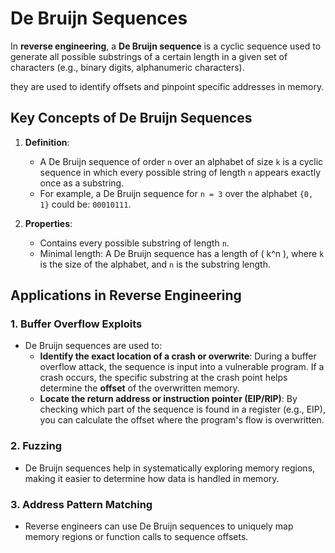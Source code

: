 # De Bruijn Sequences

In **reverse engineering**, a **De Bruijn sequence** is a cyclic sequence used to generate all possible substrings of a certain length in a given set of characters (e.g., binary digits, alphanumeric characters).

they are used to identify offsets and pinpoint specific addresses in memory.

## Key Concepts of De Bruijn Sequences

1. **Definition**:
   - A De Bruijn sequence of order `n` over an alphabet of size `k` is a cyclic sequence in which every possible string of length `n` appears exactly once as a substring.
   - For example, a De Bruijn sequence for `n = 3` over the alphabet `{0, 1}` could be: `00010111`.

2. **Properties**:
   - Contains every possible substring of length `n`.
   - Minimal length: A De Bruijn sequence has a length of \( k^n \), where `k` is the size of the alphabet, and `n` is the substring length.

## Applications in Reverse Engineering

### 1. Buffer Overflow Exploits

- De Bruijn sequences are used to:
  - **Identify the exact location of a crash or overwrite**: During a buffer overflow attack, the sequence is input into a vulnerable program. If a crash occurs, the specific substring at the crash point helps determine the **offset** of the overwritten memory.
  - **Locate the return address or instruction pointer (EIP/RIP)**: By checking which part of the sequence is found in a register (e.g., EIP), you can calculate the offset where the program's flow is overwritten.

### 2. Fuzzing

- De Bruijn sequences help in systematically exploring memory regions, making it easier to determine how data is handled in memory.

### 3. Address Pattern Matching

- Reverse engineers can use De Bruijn sequences to uniquely map memory regions or function calls to sequence offsets.
